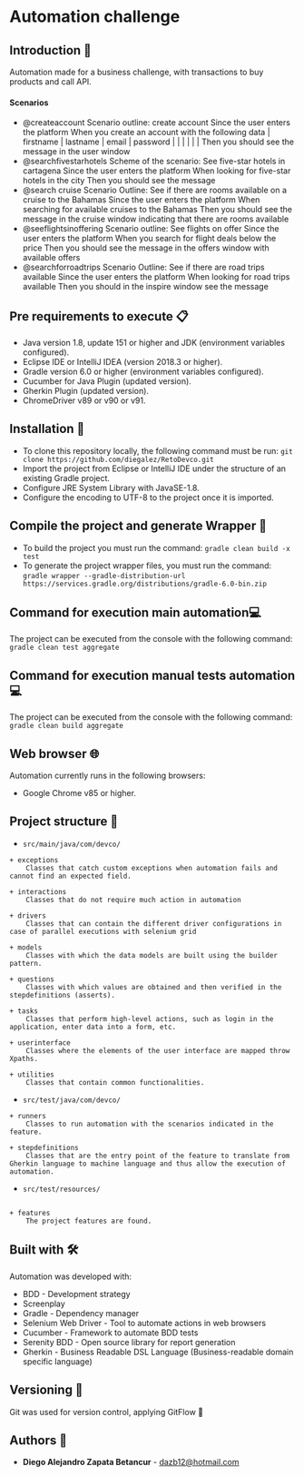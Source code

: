 # **Automation challenge**

## Introduction 🚀

Automation made for a business challenge, with transactions to buy products and call API.

#### Scenarios

- @createaccount
  Scenario outline: create account
    Since the user enters the platform
    When you create an account with the following data
    | firstname | lastname | email | password |
    | <firstname> | <lastname> | <email> | <password> |
    Then you should see the <messageExpected> message in the user window
- @searchfivestarhotels
  Scheme of the scenario: See five-star hotels in cartagena
    Since the user enters the platform
    When looking for five-star hotels in the city <city>
    Then you should see the <messageExpected> message
- @search cruise
  Scenario Outline: See if there are rooms available on a cruise to the Bahamas
    Since the user enters the platform
    When searching for available cruises to the Bahamas <city>
    Then you should see the <messageExpected> message in the cruise window indicating that there are rooms available
- @seeflightsinoffering
  Scenario outline: See flights on offer
    Since the user enters the platform
    When you search for flight deals below the price <price>
    Then you should see the <messageExpected> message in the offers window with available offers 
- @searchforroadtrips
  Scenario Outline: See if there are road trips available
    Since the user enters the platform
    When looking for road trips available
    Then you should in the inspire window see the message <messageExpected>      

## Pre requirements to execute 📋
- Java version 1.8, update 151 or higher and JDK (environment variables configured).
- Eclipse IDE or IntelliJ IDEA (version 2018.3 or higher).
- Gradle version 6.0 or higher (environment variables configured).
- Cucumber for Java Plugin (updated version).
- Gherkin Plugin (updated version).
- ChromeDriver v89 or v90 or v91.

## Installation 🔧
- To clone this repository locally, the following command must be run: 
```git clone https://github.com/diegalez/RetoDevco.git``` 
- Import the project from Eclipse or IntelliJ IDE under the structure of an existing Gradle project. 
- Configure JRE System Library with JavaSE-1.8.
- Configure the encoding to UTF-8 to the project once it is imported.

## Compile the project and generate Wrapper 🔨
- To build the project you must run the command:
```gradle clean build -x test```
- To generate the project wrapper files, you must run the command:
```gradle wrapper --gradle-distribution-url https://services.gradle.org/distributions/gradle-6.0-bin.zip```

## Command for execution main automation💻
The project can be executed from the console with the following command:
```gradle clean test aggregate```

## Command for execution manual tests automation💻
The project can be executed from the console with the following command:
```gradle clean build aggregate```

## Web browser 🌐
Automation currently runs in the following browsers:
- Google Chrome v85 or higher.

## Project structure 🚧

* ```src/main/java/com/devco/```
``` 
+ exceptions
    Classes that catch custom exceptions when automation fails and cannot find an expected field.

+ interactions    
    Classes that do not require much action in automation

+ drivers
    Classes that can contain the different driver configurations in case of parallel executions with selenium grid

+ models
    Classes with which the data models are built using the builder pattern.

+ questions
    Classes with which values are obtained and then verified in the stepdefinitions (asserts).

+ tasks
    Classes that perform high-level actions, such as login in the application, enter data into a form, etc.

+ userinterface
    Classes where the elements of the user interface are mapped throw Xpaths.

+ utilities
    Classes that contain common functionalities.
```

* ```src/test/java/com/devco/```
```
+ runners
    Classes to run automation with the scenarios indicated in the feature.

+ stepdefinitions
    Classes that are the entry point of the feature to translate from Gherkin language to machine language and thus allow the execution of automation.
 ```

* ```src/test/resources/```
```

+ features
    The project features are found.

```

## Built with 🛠
Automation was developed with:
 - BDD - Development strategy
 - Screenplay
 - Gradle - Dependency manager
 - Selenium Web Driver - Tool to automate actions in web browsers
 - Cucumber - Framework to automate BDD tests
 - Serenity BDD - Open source library for report generation
 - Gherkin - Business Readable DSL Language (Business-readable domain specific language)
 
## Versioning 📌 
Git was used for version control, applying GitFlow 🔀

## Authors 👨

* **Diego Alejandro Zapata Betancur** - [dazb12@hotmail.com]()